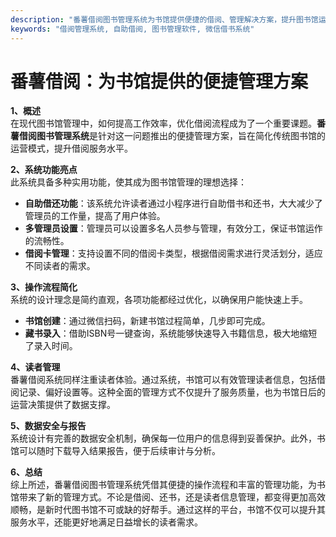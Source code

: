 ```yaml
---
description: "番薯借阅图书管理系统为书馆提供便捷的借阅、管理解决方案，提升图书馆运营效率。"
keywords: "借阅管理系统, 自助借阅, 图书管理软件, 微信借书系统"
---
```

# 番薯借阅：为书馆提供的便捷管理方案

**1、概述**  
在现代图书馆管理中，如何提高工作效率，优化借阅流程成为了一个重要课题。**番薯借阅图书管理系统**是针对这一问题推出的便捷管理方案，旨在简化传统图书馆的运营模式，提升借阅服务水平。

**2、系统功能亮点**  
此系统具备多种实用功能，使其成为图书馆管理的理想选择：
- **自助借还功能**：该系统允许读者通过小程序进行自助借书和还书，大大减少了管理员的工作量，提高了用户体验。
- **多管理员设置**：管理员可以设置多名人员参与管理，有效分工，保证书馆运作的流畅性。
- **借阅卡管理**：支持设置不同的借阅卡类型，根据借阅需求进行灵活划分，适应不同读者的需求。
 
**3、操作流程简化**  
系统的设计理念是简约直观，各项功能都经过优化，以确保用户能快速上手。  
- **书馆创建**：通过微信扫码，新建书馆过程简单，几步即可完成。
- **藏书录入**：借助ISBN号一键查询，系统能够快速导入书籍信息，极大地缩短了录入时间。

**4、读者管理**  
番薯借阅系统同样注重读者体验。通过系统，书馆可以有效管理读者信息，包括借阅记录、偏好设置等。这种全面的管理方式不仅提升了服务质量，也为书馆日后的运营决策提供了数据支撑。

**5、数据安全与报告**  
系统设计有完善的数据安全机制，确保每一位用户的信息得到妥善保护。此外，书馆可以随时下载导入结果报告，便于后续审计与分析。

**6、总结**  
综上所述，番薯借阅图书管理系统凭借其便捷的操作流程和丰富的管理功能，为书馆带来了新的管理方式。不论是借阅、还书，还是读者信息管理，都变得更加高效顺畅，是新时代图书馆不可或缺的好帮手。通过这样的平台，书馆不仅可以提升其服务水平，还能更好地满足日益增长的读者需求。
